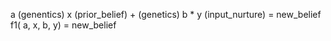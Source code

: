  a (genentics) x (prior_belief) + (genetics) b * y (input_nurture) = new_belief
 f1( a, x, b, y) = new_belief
